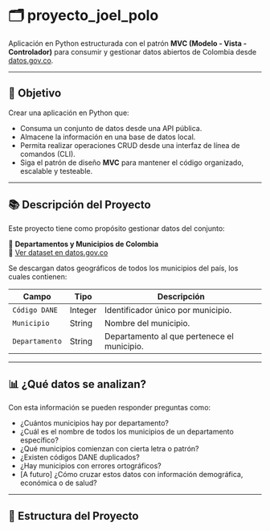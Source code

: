 # 🗂️ proyecto_joel_polo

Aplicación en Python estructurada con el patrón **MVC (Modelo - Vista - Controlador)** para consumir y gestionar datos abiertos de Colombia desde [datos.gov.co](https://www.datos.gov.co/).

---

## 🎯 Objetivo

Crear una aplicación en Python que:

- Consuma un conjunto de datos desde una API pública.
- Almacene la información en una base de datos local.
- Permita realizar operaciones CRUD desde una interfaz de línea de comandos (CLI).
- Siga el patrón de diseño **MVC** para mantener el código organizado, escalable y testeable.

---

## 📚 Descripción del Proyecto

Este proyecto tiene como propósito gestionar datos del conjunto:

📌 **Departamentos y Municipios de Colombia**  
🔗 [Ver dataset en datos.gov.co](https://www.datos.gov.co/Geograf-a-y-Cartograf-a/Departamentos-y-Municipios-de-Colombia/95jt-2v3q)

Se descargan datos geográficos de todos los municipios del país, los cuales contienen:

| Campo               | Tipo    | Descripción                                               |
|--------------------|---------|-----------------------------------------------------------|
| `Código DANE`       | Integer | Identificador único por municipio.                        |
| `Municipio`         | String  | Nombre del municipio.                                     |
| `Departamento`      | String  | Departamento al que pertenece el municipio.               |

---

## 📊 ¿Qué datos se analizan?

Con esta información se pueden responder preguntas como:

- ¿Cuántos municipios hay por departamento?
- ¿Cuál es el nombre de todos los municipios de un departamento específico?
- ¿Qué municipios comienzan con cierta letra o patrón?
- ¿Existen códigos DANE duplicados?
- ¿Hay municipios con errores ortográficos?
- [A futuro] ¿Cómo cruzar estos datos con información demográfica, económica o de salud?

---

## 🧱 Estructura del Proyecto


